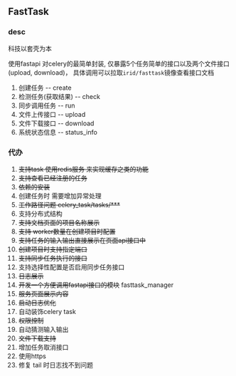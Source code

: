 ## FastTask

### desc
  科技以套壳为本
  
  使用fastapi 对celery的最简单封装, 仅暴露5个任务简单的接口以及两个文件接口(upload, download)， 具体调用可以拉取```irid/fasttask```镜像查看接口文档

  1. 创建任务 -- create
  2. 检测任务(获取结果) -- check
  3. 同步调用任务 -- run
  4. 文件上传接口 -- upload
  5. 文件下载接口 -- download 
  6. 系统状态信息 -- status_info 

### 代办
1. ~~支持task 使用redis服务 来实现缓存之类的功能~~
2. ~~支持查看已经注册的任务~~ 
3. ~~依赖的安装~~
4. 创建任务时 需要增加异常处理
5. ~~工作路径问题 celery_task/tasks/***~~
6. 支持分布式结构
7. ~~支持文档页面的项目名称展示~~
8. ~~支持 worker数量在创建项目时配置~~
9. ~~支持任务的输入输出直接展示在页面api接口中~~
10. ~~创建项目时支持指定端口~~
11. ~~支持同步任务执行的接口~~
12. 支持选择性配置是否启用同步任务接口
13. ~~日志展示~~
14. ~~开发一个方便调用fastapi接口的模块~~ fasttask_manager
15. ~~服务页面展示内容~~
16. ~~启动日志优化~~
17. 自动装饰celery task
18. ~~权限控制~~
19. 自动猜测输入输出
20. ~~文件下载支持~~
21. 增加任务取消接口
22. 使用https
23. 修复 tail 时日志找不到问题

